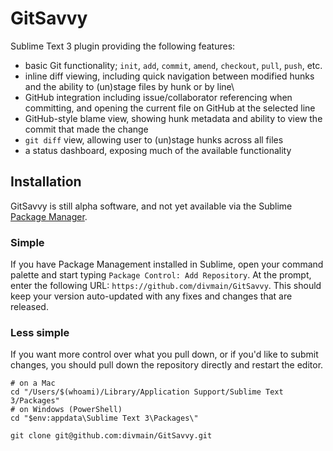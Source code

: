 # GitSavvy

Sublime Text 3 plugin providing the following features:

- basic Git functionality; `init`, `add`, `commit`, `amend`, `checkout`, `pull`, `push`, etc.
- inline diff viewing, including quick navigation between modified hunks and the ability to (un)stage files by hunk or by line\
- GitHub integration including issue/collaborator referencing when committing, and opening the current file on GitHub at the selected line
- GitHub-style blame view, showing hunk metadata and ability to view the commit that made the change
- `git diff` view, allowing user to (un)stage hunks across all files
- a status dashboard, exposing much of the available functionality


## Installation

GitSavvy is still alpha software, and not yet available via the Sublime [Package Manager](https://packagecontrol.io/).

### Simple

If you have Package Management installed in Sublime, open your command palette and start typing `Package Control: Add Repository`.  At the prompt, enter the following URL: `https://github.com/divmain/GitSavvy`.  This should keep your version auto-updated with any fixes and changes that are released.

### Less simple

If you want more control over what you pull down, or if you'd like to submit changes, you should pull down the repository directly and restart the editor.

```
# on a Mac
cd "/Users/$(whoami)/Library/Application Support/Sublime Text 3/Packages"
# on Windows (PowerShell)
cd "$env:appdata\Sublime Text 3\Packages\"

git clone git@github.com:divmain/GitSavvy.git
```
